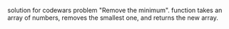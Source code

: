 solution for codewars problem "Remove the minimum". 
function takes an array of numbers, removes the smallest one, and returns the new array.